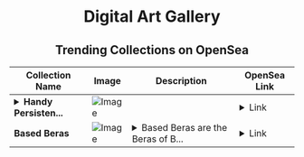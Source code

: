<div align="center">

# Digital Art Gallery

## Trending Collections on OpenSea

| Collection Name                       | Image                                                                                     | Description                       | OpenSea Link                                                                                          |
|---------------------------------------|-------------------------------------------------------------------------------------------|-----------------------------------|--------------------------------------------------------------------------------------------------------|
| **<details><summary>Handy Persisten...</summary>Handy Persistent</details>** | ![Image](https://i.seadn.io/s/raw/files/7beb36e7de6589a66abf0eb78e44b97d.jpg?w=500&auto=format?w=200&auto=format) |  | <details><summary>Link</summary>[Handy Persistent](https://opensea.io/collection/handy-persistent)</details> |
| **Based Beras** | ![Image](https://i.seadn.io/s/raw/files/f80d11a6cc875c5e419801233924d812.png?w=500&auto=format?w=200&auto=format) | <details><summary>Based Beras are the Beras of B...</summary>Based Beras are the Beras of Base</details> | <details><summary>Link</summary>[Based Beras](https://opensea.io/collection/based-beras)</details> |

</div>